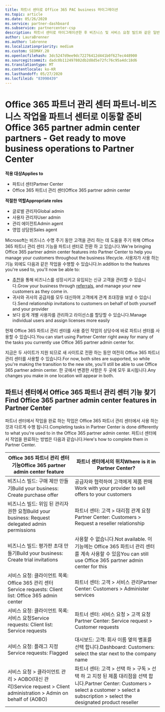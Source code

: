 ```yaml
---
title: 파트너 센터로 Office 365 PAC business 마이그레이션
ms.topic: article
ms.date: 05/26/2020
ms.service: partner-dashboard
ms.subservice: partnercenter-csp
description: 파트너 센터로 마이그레이션한 후 비즈니스 및 서비스 요청 빌드와 같은 일반적인 Office 365 파트너 관리 센터 (PAC) 기능을 찾습니다.
author: LauraBrenner
ms.author: labrenne
ms.localizationpriority: medium
ms.custom: SEOMAY.20
ms.openlocfilehash: 3dc5247d9ee9dc72276412d441b0f627ec448900
ms.sourcegitcommit: dadc0b112497802db2d8d5e72fc76c95a4dc18d6
ms.translationtype: MT
ms.contentlocale: ko-KR
ms.lasthandoff: 05/27/2020
ms.locfileid: "83998439"
---
```

# <a name="office-365-partner-admin-center-partners---get-ready-to-move-business-operations-to-partner-center"></a><span data-ttu-id="bb513-103">Office 365 파트너 관리 센터 파트너-비즈니스 작업을 파트너 센터로 이동할 준비</span><span class="sxs-lookup"><span data-stu-id="bb513-103">Office 365 partner admin center partners - Get ready to move business operations to Partner Center</span></span>

<span data-ttu-id="bb513-104">**적용 대상**</span><span class="sxs-lookup"><span data-stu-id="bb513-104">**Applies to**</span></span> 

- <span data-ttu-id="bb513-105">파트너 센터</span><span class="sxs-lookup"><span data-stu-id="bb513-105">Partner Center</span></span>
- <span data-ttu-id="bb513-106">Office 365 파트너 관리 센터</span><span class="sxs-lookup"><span data-stu-id="bb513-106">Office 365 partner admin center</span></span>

<span data-ttu-id="bb513-107">**적절한 역할**</span><span class="sxs-lookup"><span data-stu-id="bb513-107">**Appropriate roles**</span></span>

- <span data-ttu-id="bb513-108">글로벌 관리자</span><span class="sxs-lookup"><span data-stu-id="bb513-108">Global admin</span></span>
- <span data-ttu-id="bb513-109">사용자 관리자</span><span class="sxs-lookup"><span data-stu-id="bb513-109">User admin</span></span>
- <span data-ttu-id="bb513-110">관리 에이전트</span><span class="sxs-lookup"><span data-stu-id="bb513-110">Admin agent</span></span>
- <span data-ttu-id="bb513-111">영업 상담원</span><span class="sxs-lookup"><span data-stu-id="bb513-111">Sales agent</span></span>

<span data-ttu-id="bb513-112">Microsoft는 비즈니스 수명 주기 동안 고객을 관리 하는 데 도움을 주기 위해 Office 365 파트너 관리 센터 기능을 파트너 센터로 전환 하 고 있습니다.</span><span class="sxs-lookup"><span data-stu-id="bb513-112">We're bringing Office 365 partner admin center features into Partner Center to help you manage your customers throughout the business lifecycle.</span></span> <span data-ttu-id="bb513-113">사용자가 사용 하는 기능 외에도 다음과 같은 작업을 수행할 수 있습니다.</span><span class="sxs-lookup"><span data-stu-id="bb513-113">In addition to the features you're used to, you'll now be able to:</span></span>

- <span data-ttu-id="bb513-114">[추천](referrals.md)을 통해 비즈니스를 성장시키고 유입되는 신규 고객을 관리할 수 있습니다.</span><span class="sxs-lookup"><span data-stu-id="bb513-114">Grow your business through [referrals](referrals.md), and manage your new customers as they come in.</span></span>
- <span data-ttu-id="bb513-115">귀사와 귀사의 공급자를 모두 대신하여 고객에게 관계 초대장을 보낼 수 있습니다.</span><span class="sxs-lookup"><span data-stu-id="bb513-115">Send relationship invitations to customers on behalf of both yourself and your provider</span></span>
- <span data-ttu-id="bb513-116">보다 쉽게 개별 사용자를 관리하고 라이선스를 할당할 수 있습니다.</span><span class="sxs-lookup"><span data-stu-id="bb513-116">Manage individual users and assign licenses more easily</span></span>

<span data-ttu-id="bb513-117">현재 Office 365 파트너 관리 센터를 사용 중인 작업의 상당수에 바로 파트너 센터를 사용할 수 있습니다.</span><span class="sxs-lookup"><span data-stu-id="bb513-117">You can start using Partner Center right away for many of the tasks you currently use Office 365 partner admin center for.</span></span> 

<span data-ttu-id="bb513-118">지금은 두 사이트가 지원 되므로 새 사이트로 전환 하는 동안 여전히 Office 365 파트너 관리 센터를 사용할 수 있습니다.</span><span class="sxs-lookup"><span data-stu-id="bb513-118">For now, both sites are supported, so while you're making the transition to the new site, you'll still be able to use Office 365 partner admin center.</span></span> <span data-ttu-id="bb513-119">한 곳에서 변경한 사항은 두 곳에 모두 표시됩니다.</span><span class="sxs-lookup"><span data-stu-id="bb513-119">Any changes you make in one location will appear in both.</span></span>

## <a name="find-office-365-partner-admin-center-features-in-partner-center"></a><span data-ttu-id="bb513-120">파트너 센터에서 Office 365 파트너 관리 센터 기능 찾기</span><span class="sxs-lookup"><span data-stu-id="bb513-120">Find Office 365 partner admin center features in Partner Center</span></span>

<span data-ttu-id="bb513-121">파트너 센터에서 작업을 완료 하는 작업은 Office 365 파트너 관리 센터에서 사용 하는 것과 다르게 수행 됩니다.</span><span class="sxs-lookup"><span data-stu-id="bb513-121">Completing tasks in Partner Center is done differently to what you're used to in the Office 365 partner admin center.</span></span> <span data-ttu-id="bb513-122">파트너 센터에서 작업을 완료하는 방법은 다음과 같습니다.</span><span class="sxs-lookup"><span data-stu-id="bb513-122">Here's how to complete them in Partner Center.</span></span>

| <span data-ttu-id="bb513-123">Office 365 파트너 관리 센터 기능</span><span class="sxs-lookup"><span data-stu-id="bb513-123">Office 365 partner admin center feature</span></span>                       | <span data-ttu-id="bb513-124">파트너 센터에서의 위치</span><span class="sxs-lookup"><span data-stu-id="bb513-124">Where is it in Partner Center?</span></span> | 
|   -----------------------------------------------  | -------------- |
| <span data-ttu-id="bb513-125">비즈니스 빌드: 구매 제안 만들기</span><span class="sxs-lookup"><span data-stu-id="bb513-125">Build your business: Create purchase offer</span></span> | <span data-ttu-id="bb513-126">공급자와 협력하여 고객에게 제품 판매</span><span class="sxs-lookup"><span data-stu-id="bb513-126">Work with your provider to sell offers to your customers</span></span> |
| <span data-ttu-id="bb513-127">비즈니스 빌드: 위임 된 관리자 권한 요청</span><span class="sxs-lookup"><span data-stu-id="bb513-127">Build your business: Request delegated admin permissions</span></span> | <span data-ttu-id="bb513-128">파트너 센터: 고객 > 대리점 관계 요청</span><span class="sxs-lookup"><span data-stu-id="bb513-128">Partner Center: Customers > Request a reseller relationship</span></span> |
| <span data-ttu-id="bb513-129">비즈니스 빌드: 평가판 초대 만들기</span><span class="sxs-lookup"><span data-stu-id="bb513-129">Build your business: Create trial invitations</span></span> | <span data-ttu-id="bb513-130">사용할 수 없습니다.</span><span class="sxs-lookup"><span data-stu-id="bb513-130">Not available.</span></span> <span data-ttu-id="bb513-131">이 기능에는 Office 365 파트너 관리 센터를 계속 사용할 수 있음</span><span class="sxs-lookup"><span data-stu-id="bb513-131">You can still use Office 365 partner admin center for this</span></span> |
| <span data-ttu-id="bb513-132">서비스 요청: 클라이언트 목록: Office 365 관리 센터</span><span class="sxs-lookup"><span data-stu-id="bb513-132">Service requests: Client list: Office 365 admin center</span></span> | <span data-ttu-id="bb513-133">파트너 센터: 고객 > 서비스 관리</span><span class="sxs-lookup"><span data-stu-id="bb513-133">Partner Center: Customers > Administer services</span></span> |
| <span data-ttu-id="bb513-134">서비스 요청: 클라이언트 목록: 서비스 요청</span><span class="sxs-lookup"><span data-stu-id="bb513-134">Service requests: Client list: Service requests</span></span> | <span data-ttu-id="bb513-135">파트너 센터: 서비스 요청 > 고객 요청</span><span class="sxs-lookup"><span data-stu-id="bb513-135">Partner Center: Service request > Customer requests</span></span> |
| <span data-ttu-id="bb513-136">서비스 요청: 플래그 지정</span><span class="sxs-lookup"><span data-stu-id="bb513-136">Service requests: Flagged</span></span> | <span data-ttu-id="bb513-137">대시보드: 고객: 회사 이름 옆의 별표를 선택 합니다.</span><span class="sxs-lookup"><span data-stu-id="bb513-137">Dashboard: Customers: select the star next to the company name</span></span> |
| <span data-ttu-id="bb513-138">서비스 요청 > 클라이언트 관리 > AOBO(대신 관리)</span><span class="sxs-lookup"><span data-stu-id="bb513-138">Service request > Client administration > Admin on behalf of (AOBO)</span></span> | <span data-ttu-id="bb513-139">파트너 센터: 고객 > 선택 하 > 구독 > 선택 하 고 지정 된 제품 대리점을 선택 합니다.</span><span class="sxs-lookup"><span data-stu-id="bb513-139">Partner Center: Customers > select a customer > select a subscription > select the designated product reseller</span></span> |

